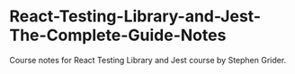# React-Testing-Library-and-Jest-The-Complete-Guide-Notes
Course notes for React Testing Library and Jest course by Stephen Grider.
